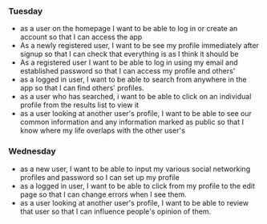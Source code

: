 ### Tuesday
- as a user on the homepage I want to be able to log in or create an account so that I can access the app
- As a newly registered user, I want to be see my profile immediately after signup so that I can check that everything is as I think it should be
- As a registered user I want to be able to log in using my email and established password so that I can access my profile and others'
- as a logged in user, I want to be able to search from anywhere in the app so that I can find others' profiles.
- as a user who has searched, i want to be able to click on an individual profile from the results list to view it
- as a user looking at another user's profile, I want to be able to see our common information and any information marked as public so that I know where my life overlaps with the other user's

### Wednesday
- as a new user, I want to be able to input my various social networking profiles and password so I can set up my profile
- as a logged in user, I want to be able to click from my profile to the edit page so that I can change errors when I see them.
- as a user looking at another user's profile, I want to be able to review that user so that I can influence people's opinion of them.